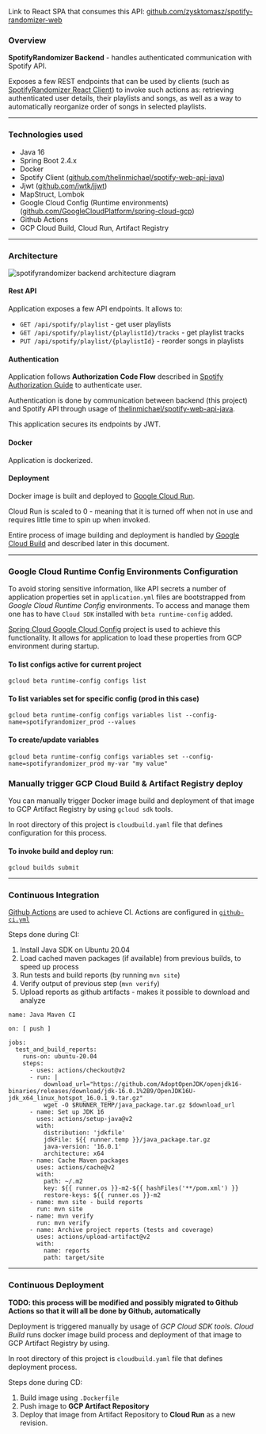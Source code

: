 Link to React SPA that consumes this
API: [github.com/zysktomasz/spotify-randomizer-web](https://github.com/zysktomasz/spotify-randomizer-web)

### Overview

**SpotifyRandomizer Backend** - handles authenticated communication with Spotify API.

Exposes a few REST endpoints that can be used by clients (such
as [SpotifyRandomizer React Client](http://zysk.it/projects/spotifyrandomizer-web)) to invoke such actions as:
retrieving authenticated user details, their playlists and songs, as well as a way to automatically reorganize order of
songs in selected playlists.

----------

### Technologies used

- Java 16
- Spring Boot 2.4.x
- Docker
- Spotify
  Client ([github.com/thelinmichael/spotify-web-api-java](https://github.com/thelinmichael/spotify-web-api-java))
- Jjwt ([github.com/jwtk/jjwt](https://github.com/jwtk/jjwt))
- MapStruct, Lombok
- Google Cloud Config (Runtime
  environments) ([github.com/GoogleCloudPlatform/spring-cloud-gcp](https://github.com/GoogleCloudPlatform/spring-cloud-gcp))
- Github Actions
- GCP Cloud Build, Cloud Run, Artifact Registry

----------

### Architecture

![spotifyrandomizer backend architecture diagram](https://i.imgur.com/CJqdQuQ.png)

#### Rest API

Application exposes a few API endpoints. It allows to:

- `GET /api/spotify/playlist` - get user playlists
- `GET /api/spotify/playlist/{playlistId}/tracks` - get playlist tracks
- `PUT /api/spotify/playlist/{playlistId}` - reorder songs in playlists

#### Authentication

Application follows **Authorization Code Flow** described
in [Spotify Authorization Guide](https://developer.spotify.com/documentation/general/guides/authorization-guide/#authorization-code-flow)
to authenticate user.

Authentication is done by communication between backend (this project) and Spotify API through usage
of [thelinmichael/spotify-web-api-java](https://github.com/thelinmichael/spotify-web-api-java).

This application secures its endpoints by JWT.

#### Docker

Application is dockerized.

#### Deployment

Docker image is built and deployed to [Google Cloud Run](https://cloud.google.com/run).

Cloud Run is scaled to 0 - meaning that it is turned off when not in use and requires little time to spin up when
invoked.

Entire process of image building and deployment is handled by [Google Cloud Build](https://cloud.google.com/build) and
described later in this document.

----------

### Google Cloud Runtime Config Environments Configuration

To avoid storing sensitive information, like API secrets a number of application properties set in `application.yml`
files are bootstrapped from _Google Cloud Runtime Config_
environments. To access and manage them one has to have `Cloud SDK` installed with `beta runtime-config` added.

[Spring Cloud Google Cloud Config](https://github.com/GoogleCloudPlatform/spring-cloud-gcp) project is used to achieve
this functionality. It allows for application to load these properties from GCP environment during startup.

#### To list configs active for current project

`gcloud beta runtime-config configs list`

#### To list variables set for specific config (prod in this case)

```gcloud beta runtime-config configs variables list --config-name=spotifyrandomizer_prod --values```

#### To create/update variables

`gcloud beta runtime-config configs variables set --config-name=spotifyrandomizer_prod my-var "my value"`

### Manually trigger GCP Cloud Build & Artifact Registry deploy

You can manually trigger Docker image build and deployment of that image to GCP Artifact Registry by using `gcloud sdk`
tools.

In root directory of this project is `cloudbuild.yaml` file that defines configuration for this process.

#### To invoke build and deploy run:

`gcloud builds submit`


----------

### Continuous Integration

[Github Actions](https://github.com/features/actions) are used to achieve CI. Actions are configured
in [`github-ci.yml`](https://github.com/zysktomasz/spotify-randomizer/blob/master/.github/workflows/github-ci.yml)

Steps done during CI:

1. Install Java SDK on Ubuntu 20.04
2. Load cached maven packages (if available) from previous builds, to speed up process
3. Run tests and build reports (by running `mvn site`)
4. Verify output of previous step (`mvn verify`)
5. Upload reports as github artifacts - makes it possible to download and analyze

```
name: Java Maven CI

on: [ push ]

jobs:
  test_and_build_reports:
    runs-on: ubuntu-20.04
    steps:
      - uses: actions/checkout@v2
      - run: |
          download_url="https://github.com/AdoptOpenJDK/openjdk16-binaries/releases/download/jdk-16.0.1%2B9/OpenJDK16U-jdk_x64_linux_hotspot_16.0.1_9.tar.gz"
          wget -O $RUNNER_TEMP/java_package.tar.gz $download_url
      - name: Set up JDK 16
        uses: actions/setup-java@v2
        with:
          distribution: 'jdkfile'
          jdkFile: ${{ runner.temp }}/java_package.tar.gz
          java-version: '16.0.1'
          architecture: x64
      - name: Cache Maven packages
        uses: actions/cache@v2
        with:
          path: ~/.m2
          key: ${{ runner.os }}-m2-${{ hashFiles('**/pom.xml') }}
          restore-keys: ${{ runner.os }}-m2
      - name: mvn site - build reports
        run: mvn site
      - name: mvn verify
        run: mvn verify
      - name: Archive project reports (tests and coverage)
        uses: actions/upload-artifact@v2
        with:
          name: reports
          path: target/site
```

----------

### Continuous Deployment

**TODO: this process will be modified and possibly migrated to Github Actions so that it will all be done by Github,
automatically**

Deployment is triggered manually by usage of *GCP Cloud SDK tools*.
*Cloud Build* runs docker image build process and deployment of that image to GCP Artifact Registry by using.

In root directory of this project is `cloudbuild.yaml` file that defines deployment process.

Steps done during CD:

1. Build image using `.Dockerfile`
2. Push image to **GCP Artifact Repository**
3. Deploy that image from Artifact Repository to **Cloud Run** as a new revision.